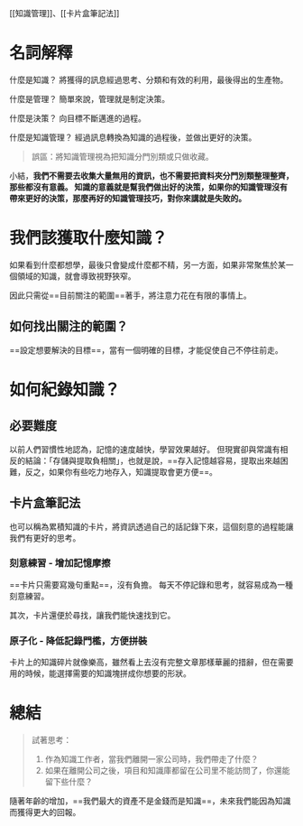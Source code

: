 [[知識管理]]、[[卡片盒筆記法]]

# 名詞解釋
什麼是知識？
將獲得的訊息經過思考、分類和有效的利用，最後得出的生產物。

什麼是管理？
簡單來說，管理就是制定決策。

什麼是決策？
向目標不斷邁進的過程。

什麼是知識管理？
經過訊息轉換為知識的過程後，並做出更好的決策。
> 誤區：將知識管理視為把知識分門別類或只做收藏。

小結，**我們不需要去收集大量無用的資訊，也不需要把資料夾分門別類整理整齊，那些都沒有意義。 知識的意義就是幫我們做出好的決策，如果你的知識管理沒有帶來更好的決策，那麼再好的知識管理技巧，對你來講就是失敗的。**

# 我們該獲取什麼知識？
如果看到什麼都想學，最後只會變成什麼都不精，另一方面，如果非常聚焦於某一個領域的知識，就會導致視野狹窄。

因此只需從==目前關注的範圍==著手，將注意力花在有限的事情上。

## 如何找出關注的範圍？
==設定想要解決的目標==，當有一個明確的目標，才能促使自己不停往前走。

# 如何紀錄知識？

## 必要難度
以前人們習慣性地認為，記憶的速度越快，學習效果越好。 但現實卻與常識有相反的結論：「存儲與提取負相關」，也就是說，==存入記憶越容易，提取出來越困難，反之，如果你有些吃力地存入，知識提取會更方便==。

## 卡片盒筆記法
也可以稱為累積知識的卡片，將資訊透過自己的話記錄下來，這個刻意的過程能讓我們有更好的思考。

### 刻意練習 - 增加記憶摩擦
==卡片只需要寫幾句重點==，沒有負擔。 每天不停記錄和思考，就容易成為一種刻意練習。 

其次，卡片還便於尋找，讓我們能快速找到它。

### 原子化 - 降低記錄門檻，方便拼裝
卡片上的知識碎片就像樂高，雖然看上去沒有完整文章那樣華麗的措辭，但在需要用的時候，能選擇需要的知識塊拼成你想要的形狀。

# 總結
> 試著思考：
> 1. 作為知識工作者，當我們離開一家公司時，我們帶走了什麼？
> 2. 如果在離開公司之後，項目和知識庫都留在公司里不能訪問了，你還能留下些什麼？

隨著年齡的增加，==我們最大的資產不是金錢而是知識==，未來我們能因為知識而獲得更大的回報。








